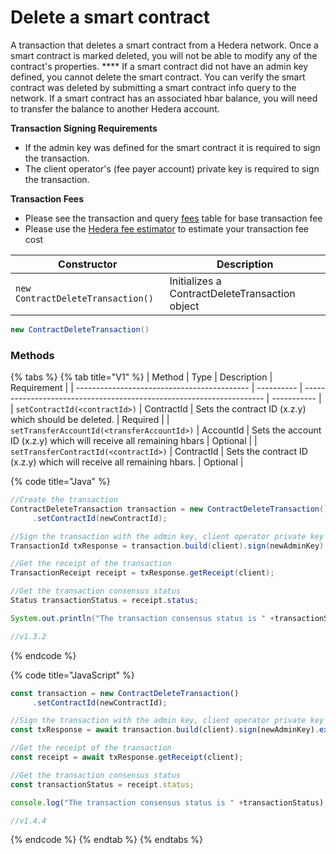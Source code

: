 # Delete a smart contract

A transaction that deletes a smart contract from a Hedera network. Once a smart contract is marked deleted, you will not be able to modify any of the contract's properties. \*\*\*\* If a smart contract did not have an admin key defined, you cannot delete the smart contract. You can verify the smart contract was deleted by submitting a smart contract info query to the network. If a smart contract has an associated hbar balance, you will need to transfer the balance to another Hedera account.

**Transaction Signing Requirements**

* If the admin key was defined for the smart contract it is required to sign the transaction.
* The client operator's (fee payer account) private key is required to sign the transaction.

**Transaction Fees**

* Please see the transaction and query [fees](../../../../../mainnet/fees/#transaction-and-query-fees) table for base transaction fee
* Please use the [Hedera fee estimator](https://hedera.com/fees) to estimate your transaction fee cost

| Constructor                       | Description                                    |
| --------------------------------- | ---------------------------------------------- |
| `new ContractDeleteTransaction()` | Initializes a ContractDeleteTransaction object |

```java
new ContractDeleteTransaction()
```

### Methods

{% tabs %}
{% tab title="V1" %}
| Method                                      | Type       | Description                                                          | Requirement |
| ------------------------------------------- | ---------- | -------------------------------------------------------------------- | ----------- |
| `setContractId(<contractId>)`               | ContractId | Sets the contract ID (x.z.y) which should be deleted.                | Required    |
| `setTransferAccountId(<transferAccountId>)` | AccountId  | Sets the account ID (x.z.y) which will receive all remaining hbars   | Optional    |
| `setTransferContractId(<contractId>)`       | ContractId | Sets the contract ID (x.z.y) which will receive all remaining hbars. | Optional    |

{% code title="Java" %}
```java
//Create the transaction
ContractDeleteTransaction transaction = new ContractDeleteTransaction()
     .setContractId(newContractId);

//Sign the transaction with the admin key, client operator private key and submit the transaction to a Hedera network
TransactionId txResponse = transaction.build(client).sign(newAdminKey).execute(client);

//Get the receipt of the transaction
TransactionReceipt receipt = txResponse.getReceipt(client);

//Get the transaction consensus status
Status transactionStatus = receipt.status;

System.out.println("The transaction consensus status is " +transactionStatus);

//v1.3.2
```
{% endcode %}

{% code title="JavaScript" %}
```javascript
const transaction = new ContractDeleteTransaction()
     .setContractId(newContractId);

//Sign the transaction with the admin key, client operator private key and submit the transaction to a Hedera network
const txResponse = await transaction.build(client).sign(newAdminKey).execute(client);

//Get the receipt of the transaction
const receipt = await txResponse.getReceipt(client);

//Get the transaction consensus status
const transactionStatus = receipt.status;

console.log("The transaction consensus status is " +transactionStatus);

//v1.4.4
```
{% endcode %}
{% endtab %}
{% endtabs %}
